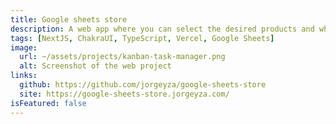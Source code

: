 ```yaml
---
title: Google sheets store
description: A web app where you can select the desired products and when proceeding to the checkout, you will be redirected to a WhatsApp profile. Uses Google Sheets as database.
tags: [NextJS, ChakraUI, TypeScript, Vercel, Google Sheets]
image:
  url: ~/assets/projects/kanban-task-manager.png
  alt: Screenshot of the web project
links:
  github: https://github.com/jorgeyza/google-sheets-store
  site: https://google-sheets-store.jorgeyza.com/
isFeatured: false
---
```

